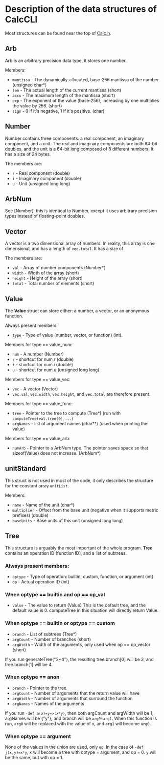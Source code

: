 # Description of the data structures of CalcCLI
Most structures can be found near the top of [Calc.h](../Calc.h).

## Arb

Arb is an arbitrary precision data type, it stores one number.

Members:
- `mantissa` - The dynamically-allocated, base-256 mantissa of the number (unsigned char*)
- `len` - The actual length of the current mantissa (short)
- `accu` - The maximum length of the mantissa (short)
- `exp` - The exponent of the value (base-256), increasing by one multiplies the value by 256. (short)
- `sign` - 0 if it's negative, 1 if it's positive. (char)


## Number
Number contains three components: a real component, an imaginary component, and a unit. The real and imaginary components are both 64-bit doubles, and the unit is a 64-bit long composed of 8 different numbers. It has a size of 24 bytes.

The members are:
- `r` - Real component (double)
- `i` - Imaginary component (double)
- `u` - Unit (unsigned long long)

## ArbNum
See [Number], this is identical to Number, except it uses arbitrary precision types instead of floating-point doubles.

## Vector
A vector is a two dimensional array of numbers. In reality, this array is one dimensional, and has a length of `vec.total`. It has a size of

The members are:
- `val` - Array of number components (Number*)
- `width` - Width of the array (short)
- `height` - Height of the array (short)
- `total` - Total number of elements (short)

## Value
The **Value** struct can store either: a number, a vector, or an anonymous function.

Always present members:
- `type` - Type of value (number, vector, or function) (int).

Members for type == value_num:
- `num` - A number (Number)
- `r` - shortcut for num.r (double)
- `i` - shortcut for num.i (double)
- `u` - shortcut for num.u (unsigned long long)

Members for type == value_vec:
- `vec` - A vector (Vector)
- `vec.val`, `vec.width`, `vec.height`, and `vec.total` are therefore present.

Members for type == value_func:
- `tree` - Pointer to the tree to compute (Tree*) (run with `computeTree(val.tree[0],...`)
- `argNames` - list of argument names (char**) (used when printing the value)

Members for type == value_arb:
- `numArb` - Pointer to a ArbNum type. The pointer saves space so that sizeof(Value) does not increase. (ArbNum*)

## unitStandard
This struct is not used in most of the code, it only describes the structure for the constant array `unitList`.

Members:
- `name` - Name of the unit (char*)
- `multiplier` - Offset from the base unit (negative when it supports metric prefixes) (double)
- `baseUnits` - Base units of this unit (unsigned long long)

## Tree
This structure is arguably the most important of the whole program. **Tree** contains an operation ID (function ID), and a list of subtrees.

### Always present members:
- `optype` - Type of operation: builtin, custom, function, or argument (int)
- `op` - Actual operation ID (int)

### When optype == builtin and op == op_val
- `value` - The value to return (Value)
This is the default tree, and the default value is 0. computeTree in this situation will directly return Value.

### When optype == builtin or optype == custom
- `branch` - List of subtrees (Tree*)
- `argCount` - Number of branches (short)
- `argWidth` - Width of the arguments, only used when op == op_vector (short)

If you run generateTree("3+4"), the resulting tree.branch[0] will be 3, and tree.branch[1] will be 4.

### When optype == anon
- `branch` - Pointer to the tree.
- `argCount` - Number of arguments that the return value will have
- `argWidth` - Number of arguments that surround the function
- `argNames` - Names of the arguments

If you run `-def a(x)=y=>(x*y)`, then both argCount and argWidth will be 1, argNames will be {"y"}, and branch will be `arg0*arg1`. When this function is run, `arg0` will be replaced with the value of `x`, and `arg1` will become `arg0`.

### When optype == argument
None of the values in the union are used, only `op`. In the case of `-def j(x,y)=x*y`, x will become a tree with optype = argument, and op = 0. `y` will be the same, but with op = 1.

##